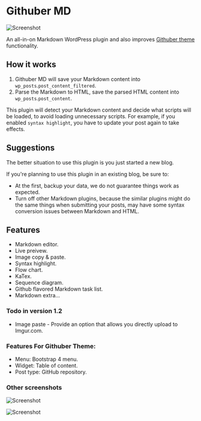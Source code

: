 # Githuber MD

![Screenshot](https://i.imgur.com/3O854Jm.png)

An all-in-on Markdown WordPress plugin and also improves [Githuber theme](https://github.com/terrylinooo/githuber) functionality.

## How it works

1. Githuber MD will save your Markdown content into `wp_posts`.`post_content_filtered`.
2. Parse the Markdown to HTML, save the parsed HTML content into `wp_posts`.`post_content`.

This plugin will detect your Markdown content and decide what scripts will be loaded, to avoid loading unnecessary scripts.
For example, if you enabled `syntax highlight`, you have to update your post again to take effects.

## Suggestions

The better situation to use this plugin is you just started a new blog.

If you're planning to use this plugin in an existing blog, be sure to:

- At the first, backup your data, we do not guarantee things work as expected.
- Turn off other Markdown plugins, because the similar plugins might do the same things when submitting your posts, may have some syntax conversion issues between Markdown and HTML.


## Features

* Markdown editor.
* Live preivew.
* Image copy & paste.
* Syntax highlight.
* Flow chart.
* KaTex.
* Sequence diagram.
* Github flavored Markdown task list.
* Markdown extra...

### Todo in version 1.2

* Image paste - Provide an option that allows you directly upload to Imgur.com.

### Features For Githuber Theme:

* Menu: Bootstrap 4 menu.
* Widget: Table of content.
* Post type: GitHub repository.

### Other screenshots

![Screenshot](https://i.imgur.com/yamYEN8.png)

![Screenshot](https://i.imgur.com/CxvZERS.png)



